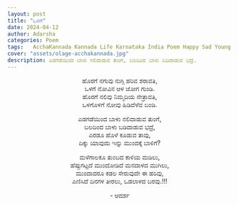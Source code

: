 ```yaml
---
layout: post
title: "ಒಳಗೆ"
date: 2024-04-12
author: Adarsha
categories: Poem
tags:	AcchaKannada Kannada Life Karnataka India Poem Happy Sad Young me happiness live greatfull rivers hole nadi riversofkarnataka
cover: "assets/olage-acchakannada.jpg"
description: ಎಡಗಡೆಯಿಂದ ಬಾಳು ನಲಿದಾಡುವ ತುಂಗೆ, ಬಲದಿಂದ ಬಾಳು ಬಡಿದಾಡುವ ಭದ್ರೆ.
---
```


<p align ="center"> ಹೊರಗೆ ನಗುವು ನುಗ್ಗಿ ಹರಿವ ಶರಾವತಿ, <br>
ಒಳಗೆ ನೋವಿನ ಆಳ ಜೋಗ ಗುಂಡಿ. <br>
ಹೊರಗೆ ನಲಿವು ನಿಮ್ಮದಿಯ ನೇತ್ರಾವತಿ, <br>
ಒಳಗೊಳಗೆ ನೋವು ಹಿಡಿದೆಳೆವ ಬಂಡಿ. </p>

<p align ="center"> ಎಡಗಡೆಯಿಂದ ಬಾಳು ನಲಿದಾಡುವ ತುಂಗೆ, <br>
ಬಲದಿಂದ ಬಾಳು ಬಡಿದಾಡುವ ಭದ್ರೆ, <br>
ಎರಡೂ ಹೊಳೆ ಕೂಡುವ ತಾವು, <br>
ದಿಕ್ಕು ಯಾವುದು ಇನ್ನು ಮುಂದಕ್ಕೆ ಬಾಳಿಗೆ? </p>

<p align ="center"> ಮಳೆಗಾಲಕೂ ತುಂಬದ ಕಾಳಿಯ ಮಡಿಲು, <br>
ಹೆಪ್ಪುಗಟ್ಟದೆ ಮುಂದೋಡಿದೆ ಮನದಾಳದ ಮುಗಿಲು, <br>
ಮುಂದಾದರೂ ಕಡಲ ಸೇರುವುದೇ ಈ ಹರಿವು, <br>
ಎಣಿಸಿದೆ ದಿನಗಳ ತೀರಲು, ಒಡಲಾಳದ ಬರವು.!!! </p>

<p align ="center"> - ಆದರ್ಶ </p>
